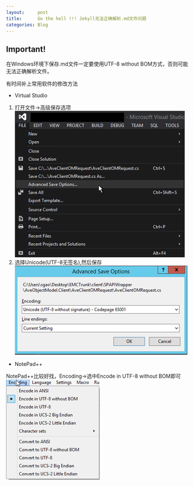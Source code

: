 ```yaml
---
layout:     post
title:      Go the hell !!! Jekyll无法正确解析.md文件问题
categories: Blog
---
```



## Important!

在Windows环境下保存.md文件一定要使用UTF-8 without BOM方式，否则可能无法正确解析文件。

有时间补上常用软件的修改方法

* Virtual Studio

1. 打开文件->高级保存选项
 ![0](/resource/2017-03-30-Damn-Encoding/0.png)
2. 选择Unicode(UTF-8无签名),然后保存
 ![1](/resource/2017-03-30-Damn-Encoding/1.png)

* NotePad++

NotePad++比较好找，Encoding->选中Encode in UTF-8 without BOM即可
 ![2](/resource/2017-03-30-Damn-Encoding/2.png)